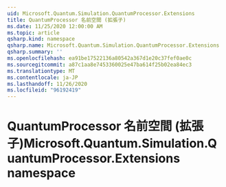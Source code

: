 ```yaml
---
uid: Microsoft.Quantum.Simulation.QuantumProcessor.Extensions
title: QuantumProcessor 名前空間 (拡張子)
ms.date: 11/25/2020 12:00:00 AM
ms.topic: article
qsharp.kind: namespace
qsharp.name: Microsoft.Quantum.Simulation.QuantumProcessor.Extensions
qsharp.summary: ''
ms.openlocfilehash: ea91be17522136a80542a367d1e20c37fef0ae0c
ms.sourcegitcommit: a87c1aa8e7453360025e47ba614f25b02ea84ec3
ms.translationtype: MT
ms.contentlocale: ja-JP
ms.lasthandoff: 11/26/2020
ms.locfileid: "96192419"
---
```

# <a name="microsoftquantumsimulationquantumprocessorextensions-namespace"></a><span data-ttu-id="91b1f-102">QuantumProcessor 名前空間 (拡張子)</span><span class="sxs-lookup"><span data-stu-id="91b1f-102">Microsoft.Quantum.Simulation.QuantumProcessor.Extensions namespace</span></span>



